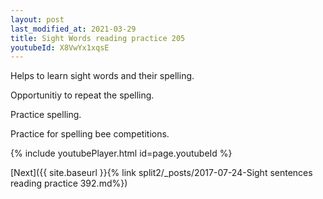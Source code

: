 ```yaml
---
layout: post
last_modified_at: 2021-03-29
title: Sight Words reading practice 205
youtubeId: X8VwYx1xqsE
---
```

 
 
Helps to learn sight words and their spelling.

Opportunitiy to repeat the spelling. 

Practice spelling. 
 
Practice for spelling bee competitions. 
 
{% include youtubePlayer.html id=page.youtubeId %}
 
 

[Next]({{ site.baseurl }}{% link  split2/_posts/2017-07-24-Sight sentences reading practice 392.md%})
 
